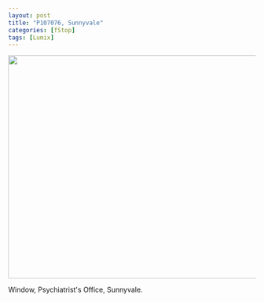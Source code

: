 ```yaml
---
layout: post
title: "P107076, Sunnyvale"
categories: [fStop]
tags: [Lumix]
---
```

<img title-="(C)2007" src="https://www.botzilla.com/blog/pix2007/P1070076.jpg" width="807" height="454" border="0" />

Window, Psychiatrist's Office, Sunnyvale.
